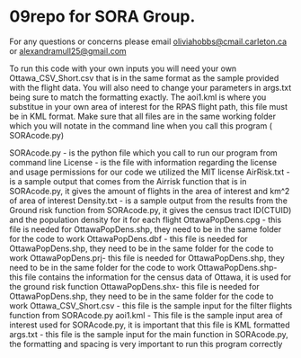 # 09repo for SORA Group. 
For any questions or concerns please email oliviahobbs@cmail.carleton.ca or alexandramull25@gmail.com

To run this code with your own inputs you will need your own Ottawa_CSV_Short.csv that is in the same format as the sample provided with the flight data. You will also need to change your parameters in args.txt being sure to match the formatting exactly. The aoi1.kml is where you substitue in your own area of interest for the RPAS flight path, this file must be in KML format. Make sure that all files are in the same working folder which you will notate in the command line when you call this program ( SORAcode.py)

SORAcode.py - is the python file which you call to run our program from command line 
License - is the file with information regarding the license and usage permissions for our code we utilized the MIT license 
AirRisk.txt - is a sample output that comes from the Airrisk function that is in SORAcode.py, it gives the amount of flights in the area of interest and km^2 of area of interest
Density.txt - is a sample output from the results from the Ground risk function from SORAcode.py, it gives the census tract ID(CTUID) and the population density for it for each flight
OttawaPopDens.cpg - this file is needed for OttawaPopDens.shp, they need to be in the same folder for the code to work
OttawaPopDens.dbf - this file is needed for OttawaPopDens.shp, they need to be in the same folder for the code to work
OttawaPopDens.prj- this file is needed for OttawaPopDens.shp, they need to be in the same folder for the code to work
OttawaPopDens.shp- this file contains the information for the census data of Ottawa, it is used for the ground risk function 
OttawaPopDens.shx- this file is needed for OttawaPopDens.shp, they need to be in the same folder for the code to work
Ottawa_CSV_Short.csv - this file is the sample input for the filter flights function from SORAcode.py 
aoi1.kml - This file is the sample input area of interest used for SORAcode.py, it is important that this file is KML formatted 
args.txt - this file is the sample input for the main function in SORAcode.py, the formatting and spacing is very important to run this program correctly 
